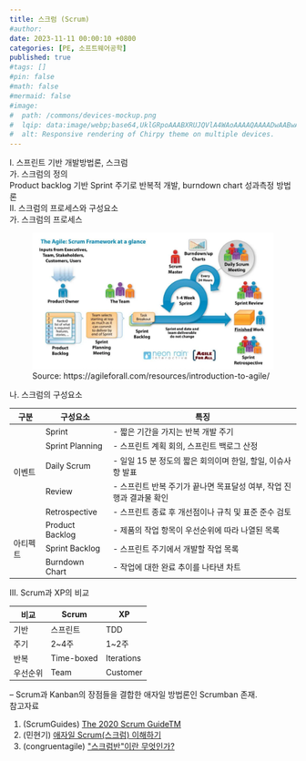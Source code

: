 ```yaml
---
title: 스크럼 (Scrum)
#author: 
date: 2023-11-11 00:00:10 +0800
categories: [PE, 소프트웨어공학]
published: true
#tags: []
#pin: false
#math: false
#mermaid: false
#image:
#  path: /commons/devices-mockup.png
#  lqip: data:image/webp;base64,UklGRpoAAABXRUJQVlA4WAoAAAAQAAAADwAABwAAQUxQSDIAAAARL0AmbZurmr57yyIiqE8oiG0bejIYEQTgqiDA9vqnsUSI6H+oAERp2HZ65qP/VIAWAFZQOCBCAAAA8AEAnQEqEAAIAAVAfCWkAALp8sF8rgRgAP7o9FDvMCkMde9PK7euH5M1m6VWoDXf2FkP3BqV0ZYbO6NA/VFIAAAA
#  alt: Responsive rendering of Chirpy theme on multiple devices.
---
```


<div class="post-wrap">
  <div class="para">
    <div class="para-title">
      I. 스프린트 기반 개발방법론, 스크럼
    </div>
    <div class="para-cntnt">
      <div class="para">
        <div class="para-title">
          가. 스크럼의 정의
        </div>
        <div class="para-cntnt">
            Product backlog 기반 <span class="para-kwd">Sprint</span> 주기로 반복적 개발, <span class="para-kwd">burndown chart</span> 성과측정 방법론
        </div>
      </div>
    </div>
  </div>
  
  <div class="para">
    <div class="para-title">
      II. 스크럼의 프로세스와 구성요소
    </div>
    <div class="para-cntnt">
      <div class="para">
        <div class="para-title">
          가. 스크럼의 프로세스
        </div>
        <div class="para-cntnt">
          <figure class="post-figure">
            <img src="/assets/img/posts/스크럼.png" alt="스크럼">
            <figcaption>Source: https://agileforall.com/resources/introduction-to-agile/</figcaption>
          </figure>
        </div>
      </div>
      <div class="para">
        <div class="para-title">
          나. 스크럼의 구성요소
        </div>
        <div class="para-cntnt">
          <table class="post-table">
            <thead>
                <tr>
                  <th>구분</th>
                  <th>구성요소</th>
                  <th>특징</th>
                </tr>
            </thead>
            <tbody>
              <tr>
                <td rowspan="5">이벤트</td>
                <td>Sprint</td>
                <td>- 짧은 기간을 가지는 반복 개발 주기</td>
              </tr>
              <tr>
                <td>Sprint Planning</td>
                <td>- 스프린트 계획 회의, 스프린트 백로그 산정</td>
              </tr>
              <tr>
                <td>Daily Scrum</td>
                <td>- 일일 15 분 정도의 짧은 회의이며 한일, 할일, 이슈사항 발표</td>
              </tr>
              <tr>
                <td>Review</td>
                <td>- 스프린트 반복 주기가 끝나면 목표달성 여부, 작업 진행과 결과물 확인</td>
              </tr>
              <tr>
                <td>Retrospective</td>
                <td>- 스프린트 종료 후 개선점이나 규칙 및 표준 준수 검토</td>
              </tr>
              <tr>
                <td rowspan="3">아티펙트</td>
                <td>Product Backlog</td>
                <td>- 제품의 작업 항목이 우선순위에 따라 나열된 목록</td>
              </tr>
              <tr>
                <td>Sprint Backlog</td>
                <td>- 스프린트 주기에서 개발할 작업 목록</td>
              </tr>
              <tr>
                <td>Burndown Chart</td>
                <td>- 작업에 대한 완료 추이를 나타낸 차트</td>
              </tr>
            </tbody>
          </table>
        </div>
      </div>
    </div>
  </div>

  <div class="para">
    <div class="para-title">
      III. Scrum과 XP의 비교
    </div>
    <div class="para-cntnt">
      <table class="post-table">
        <thead>
            <tr>
              <th>비교</th>
              <th>Scrum</th>
              <th>XP</th>
            </tr>
        </thead>
        <tbody>
          <tr>
            <td>기반</td>
            <td>스프린트</td>
            <td>TDD</td>
          </tr>
          <tr>
            <td>주기</td>
            <td>2~4주</td>
            <td>1~2주</td>
          </tr>
          <tr>
            <td>반복</td>
            <td>Time-boxed</td>
            <td>Iterations</td>
          </tr>
          <tr>
            <td>우선순위</td>
            <td>Team</td>
            <td>Customer</td>
          </tr>
        </tbody>
      </table>
    </div>
  </div>
</div>
&ndash; Scrum과 Kanban의 장점들을 결합한 애자일 방법론인 Scrumban 존재.

<div class="refr-wrap">
  <div class="refr-title">
      참고자료
  </div>
  <ol class="refr-list">
      <li>(ScrumGuides) <a target="_blank" href="https://scrumguides.org/scrum-guide.html">The 2020 Scrum GuideTM</a></li>
      <li>(민현기) <a target="_blank" href="https://medium.com/dtevangelist/scrum-dfc6523a3604">애자일 Scrum(스크럼) 이해하기</a></li>
      <li>(congruentagile) <a target="_blank" href="https://congruentagile.com/2023/07/24/scrumban/">"스크럼반"이란 무엇인가?</a></li>
  </ol>
</div>
